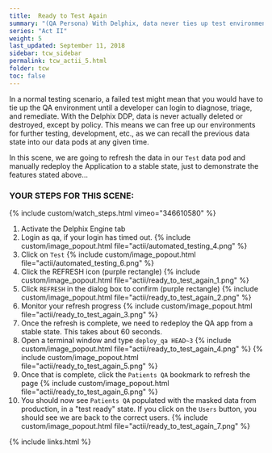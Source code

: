 ```yaml
---
title:  Ready to Test Again
summary: "(QA Persona) With Delphix, data never ties up test environments"
series: "Act II"
weight: 5
last_updated: September 11, 2018
sidebar: tcw_sidebar
permalink: tcw_actii_5.html
folder: tcw
toc: false
---
```


In a normal testing scenario, a failed test might mean that you would have to tie up the QA environment until a
developer can login to diagnose, triage, and remediate. With the Delphix DDP, data is never actually deleted or
destroyed, except by policy. This means we can free up our environments for further testing, development, etc.,
as we can recall the previous data state into our data pods at any given time.

In this scene, we are going to refresh the data in our `Test` data pod and manually redeploy the Application to a stable state,
just to demonstrate the features stated above...

### YOUR STEPS FOR THIS SCENE:
{% include custom/watch_steps.html vimeo="346610580" %}
1. Activate the Delphix Engine tab
2. Login as qa, if your login has timed out.
    {% include custom/image_popout.html file="actii/automated_testing_4.png" %}
3. Click on `Test` 
    {% include custom/image_popout.html file="actii/automated_testing_6.png" %}
4. Click the REFRESH icon (purple rectangle)
   {% include custom/image_popout.html file="actii/ready_to_test_again_1.png" %}
5. Click `REFRESH` in the dialog box to confirm (purple rectangle)
   {% include custom/image_popout.html file="actii/ready_to_test_again_2.png" %}
6. Monitor your refresh progress
   {% include custom/image_popout.html file="actii/ready_to_test_again_3.png" %}
7. Once the refresh is complete, we need to redeploy the QA app from a stable state.
This takes about 60 seconds.
8. Open a terminal window and type `deploy_qa HEAD~3`
   {% include custom/image_popout.html file="actii/ready_to_test_again_4.png" %}
   {% include custom/image_popout.html file="actii/ready_to_test_again_5.png" %}
8. Once that is complete, click the `Patients QA` bookmark to refresh the page
   {% include custom/image_popout.html file="actii/ready_to_test_again_6.png" %}
9. You should now see `Patients QA` populated with the masked data from production, in a "test ready" state.
If you click on the `Users` button, you should see we are back to the correct users. 
   {% include custom/image_popout.html file="actii/ready_to_test_again_7.png" %}

{% include links.html %}